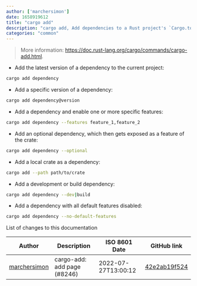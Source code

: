 ```yaml
---
author: ['marchersimon']
date: 1658919612
title: "cargo add"
description: "cargo add, Add dependencies to a Rust project's `Cargo.toml` file."
categories: "common"
---
```

> More information: <https://doc.rust-lang.org/cargo/commands/cargo-add.html>.

- Add the latest version of a dependency to the current project:

```bash
cargo add dependency
```

- Add a specific version of a dependency:

```bash
cargo add dependency@version
```

- Add a dependency and enable one or more specific features:

```bash
cargo add dependency --features feature_1,feature_2
```

- Add an optional dependency, which then gets exposed as a feature of the crate:

```bash
cargo add dependency --optional
```

- Add a local crate as a dependency:

```bash
cargo add --path path/to/crate
```

- Add a development or build dependency:

```bash
cargo add dependency --dev|build
```

- Add a dependency with all default features disabled:

```bash
cargo add dependency --no-default-features
```
List of changes to this documentation


Author | Description | ISO 8601 Date | GitHub link
------|-----|-----|-----
[marchersimon](mailto:50295997+marchersimon@users.noreply.github.com) | cargo-add: add page (#8246) | 2022-07-27T13:00:12 | [42e2ab19f524](https://github.com/tldr-pages/tldr/commit/42e2ab19f5249c4aaa35ca89cf1ed19ffd37cc51)

